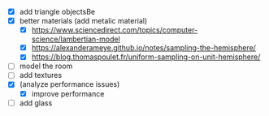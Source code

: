 * [x] add triangle objectsBe
* [x] better materials (add metalic material)
  * [x] https://www.sciencedirect.com/topics/computer-science/lambertian-model
  * [x] https://alexanderameye.github.io/notes/sampling-the-hemisphere/
  * [x] https://blog.thomaspoulet.fr/uniform-sampling-on-unit-hemisphere/
* [ ] model the room
* [ ] add textures
* [x] (analyze performance issues)
  * [x] improve performance
* [ ] add glass
